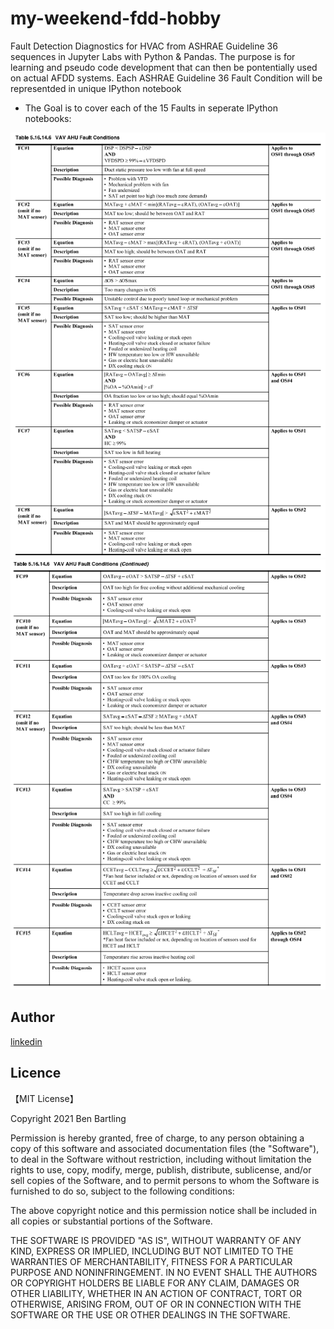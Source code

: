 # my-weekend-fdd-hobby
Fault Detection Diagnostics for HVAC from ASHRAE Guideline 36 sequences in Jupyter Labs with Python & Pandas. The purpose is for learning and pseudo code development that can then be pontentially used on actual AFDD systems. Each ASHRAE Guideline 36 Fault Condition will be representded in unique IPython notebook

* The Goal is to cover each of the 15 Faults in seperate IPython notebooks:

![fc_tables1](/images/fc_tables1.PNG)
![fc_tables2](/images/fc_tables2.PNG)

## Author

[linkedin](https://www.linkedin.com/in/ben-bartling-cem-cmvp-510a0961/)

## Licence

【MIT License】

Copyright 2021 Ben Bartling

Permission is hereby granted, free of charge, to any person obtaining a copy of this software and associated documentation files (the "Software"), to deal in the Software without restriction, including without limitation the rights to use, copy, modify, merge, publish, distribute, sublicense, and/or sell copies of the Software, and to permit persons to whom the Software is furnished to do so, subject to the following conditions:

The above copyright notice and this permission notice shall be included in all copies or substantial portions of the Software.

THE SOFTWARE IS PROVIDED "AS IS", WITHOUT WARRANTY OF ANY KIND, EXPRESS OR IMPLIED, INCLUDING BUT NOT LIMITED TO THE WARRANTIES OF MERCHANTABILITY, FITNESS FOR A PARTICULAR PURPOSE AND NONINFRINGEMENT. IN NO EVENT SHALL THE AUTHORS OR COPYRIGHT HOLDERS BE LIABLE FOR ANY CLAIM, DAMAGES OR OTHER LIABILITY, WHETHER IN AN ACTION OF CONTRACT, TORT OR OTHERWISE, ARISING FROM, OUT OF OR IN CONNECTION WITH THE SOFTWARE OR THE USE OR OTHER DEALINGS IN THE SOFTWARE.
